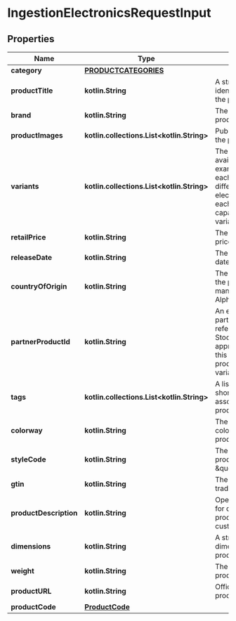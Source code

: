 
# IngestionElectronicsRequestInput

## Properties
| Name | Type | Description | Notes |
| ------------ | ------------- | ------------- | ------------- |
| **category** | [**PRODUCTCATEGORIES**](PRODUCTCATEGORIES.md) |  |  |
| **productTitle** | **kotlin.String** | A string that uniquely identifies the name of the product. |  |
| **brand** | **kotlin.String** | The brand of the product. |  |
| **productImages** | **kotlin.collections.List&lt;kotlin.String&gt;** | Public facing links to the products image. |  |
| **variants** | **kotlin.collections.List&lt;kotlin.String&gt;** | The product variants available to sell. For example, for sneakers, each different size is a different variant or for electronics like iPhone, each different storage capacity is a different variant. |  |
| **retailPrice** | **kotlin.String** | The products retail price. |  |
| **releaseDate** | **kotlin.String** | The products release date. |  |
| **countryOfOrigin** | **kotlin.String** | The country in which the product was manufactured in ISO Alpha 2 Format. |  |
| **partnerProductId** | **kotlin.String** | An external ID that partners will use to reference an internal StockX catalog item if approved. Note that this is the higher level product id, not the variantId. |  [optional] |
| **tags** | **kotlin.collections.List&lt;kotlin.String&gt;** | A list of attributes or short descriptors associated with the product. |  [optional] |
| **colorway** | **kotlin.String** | The combinations of colors in which the product is designed. |  [optional] |
| **styleCode** | **kotlin.String** | The Style Code for the product  @example \&quot;M990BK5\&quot; |  [optional] |
| **gtin** | **kotlin.String** | The products global trade item number. |  [optional] |
| **productDescription** | **kotlin.String** | Open text field used for describing the product to the customer. |  [optional] |
| **dimensions** | **kotlin.String** | A string of the dimensions of the product. |  [optional] |
| **weight** | **kotlin.String** | The weight of the product. |  [optional] |
| **productURL** | **kotlin.String** | Official third party product URL. |  [optional] |
| **productCode** | [**ProductCode**](ProductCode.md) |  |  [optional] |



